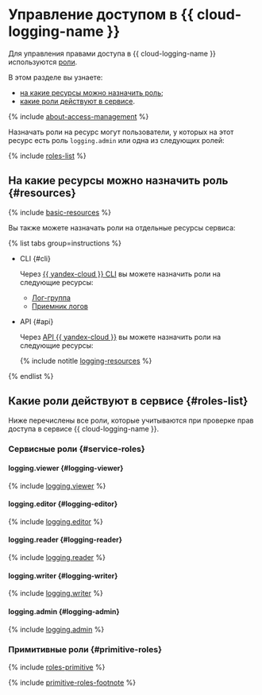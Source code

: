 # Управление доступом в {{ cloud-logging-name }}

Для управления правами доступа в {{ cloud-logging-name }} используются [роли](../../iam/concepts/access-control/roles.md).

В этом разделе вы узнаете:

* [на какие ресурсы можно назначить роль](#resources);
* [какие роли действуют в сервисе](#roles-list).

{% include [about-access-management](../../_includes/iam/about-access-management.md) %}

Назначать роли на ресурс могут пользователи, у которых на этот ресурс есть роль `logging.admin` или одна из следующих ролей:

{% include [roles-list](../../_includes/iam/roles-list.md) %}

## На какие ресурсы можно назначить роль {#resources}

{% include [basic-resources](../../_includes/iam/basic-resources-for-access-control.md) %}

Вы также можете назначать роли на отдельные ресурсы сервиса:

{% list tabs group=instructions %}

- CLI {#cli}

  Через [{{ yandex-cloud }} CLI](../../cli/cli-ref/logging/cli-ref/index.md) вы можете назначить роли на следующие ресурсы:

  * [Лог-группа](../concepts/log-group.md)
  * [Приемник логов](../operations/create-sink.md)

- API {#api}

  Через [API {{ yandex-cloud }}](../api-ref/authentication.md) вы можете назначить роли на следующие ресурсы:

  {% include notitle [logging-resources](../../_includes/iam/resources-with-access-control/logging.md) %}

{% endlist %}

## Какие роли действуют в сервисе {#roles-list}

Ниже перечислены все роли, которые учитываются при проверке прав доступа в сервисе {{ cloud-logging-name }}.

### Сервисные роли {#service-roles}

#### logging.viewer {#logging-viewer}

{% include [logging.viewer](../../_roles/logging/viewer.md) %}

#### logging.editor {#logging-editor}

{% include [logging.editor](../../_roles/logging/editor.md) %}

#### logging.reader {#logging-reader}

{% include [logging.reader](../../_roles/logging/reader.md) %}

#### logging.writer {#logging-writer}

{% include [logging.writer](../../_roles/logging/writer.md) %}

#### logging.admin {#logging-admin}

{% include [logging.admin](../../_roles/logging/admin.md) %}

### Примитивные роли {#primitive-roles}

{% include [roles-primitive](../../_includes/roles-primitive.md) %}

{% include [primitive-roles-footnote](../../_includes/primitive-roles-footnote.md) %}